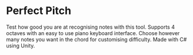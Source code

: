 # Perfect Pitch
Test how good you are at recognising notes with this tool. Supports 4 octaves with an easy to use piano keyboard interface.
Choose however many notes you want in the chord for customising difficulty.
Made with C# using Unity.
